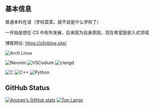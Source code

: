 ## 基本信息

普通本科在读（学校菜菜，就不说是什么学校了）

一开始是想在 CS 中有所发展，后来因为自身原因，现在希望是嵌入式领域

博客网址: https://s5nblog.site/

![Arch Linux](https://img.shields.io/badge/Arch_Linux-00BFFF?logo=archlinux&logoColor=white)

![Neovim](https://img.shields.io/badge/NeoVim-57A143?logo=neovim&logoColor=white)
![VSCodium](https://img.shields.io/badge/VSCodium-1E90FF?logo=vscodium&logoColor=white)
![clangd](https://img.shields.io/badge/clangd-000000?logo=llvm&logoColor=white)

![C](https://img.shields.io/badge/C-00599C?logo=c&logoColor=white)
![C++](https://img.shields.io/badge/Cpp-00599C?logo=cplusplus&logoColor=white)
![Python](https://img.shields.io/badge/python-10589C?logo=python&logoColor=white)


## GitHub Status

[![Anurag's GitHub stats](https://github-readme-stats.vercel.app/api?username=suoyuan666&show_icons=true)](https://github.com/anuraghazra/github-readme-stats)
[![Top Langs](https://github-readme-stats.vercel.app/api/top-langs/?username=suoyuan666&card_width=470&hide=astro,typescript,css,javascript)](https://github.com/anuraghazra/github-readme-stats)
